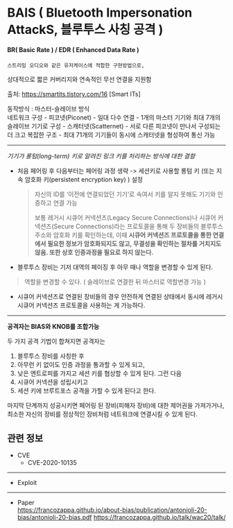 # BAIS ( Bluetooth Impersonation AttackS, 블루투스 사칭 공격 )
#### BR( Basic Rate ) / EDR ( Enhanced Data Rate )
	
	스트리밍 오디오와 같은 유저케이스에 적합한 구현방법으로,   
상대적으로 짧은 커버리지와 연속적인 무선 연결을 지원함

출처: https://smartits.tistory.com/16 [Smart ITs]

동작방식 : 마스터-슬레이브 방식   
네트워크 구성
	- 피코넷(Piconet)
		- 일대 다수 연결
		- 1개의 마스터 기기와 최대 7개의 슬레이브 기기로 구성
	- 스캐터넷(Scatternet)
		- 서로 다른 피코넷이 만나서 구성되는 더 크고 복잡한 구조
		- 최대 71개의 기기들이 동시에 스캐터넷을 형성하여 통신 가능
***
*기기가 롱텀(long-term) 키로 알려진 링크 키를 처리하는 방식에 대한 결함*

- 처음 페어링 후 다음부터는 페어링 과정 생략 -> 세션키로 사용할 롱텀 키 (또는 지속 암호화 키(persistent encryption key) ) 설정
	> 자신의 ID를 ‘이전에 연결되었던 기기‘로 속여서 키를 알지 못해도 기기와 인증하고 연결 가능 
   	> 
	> 보통 레거시 시큐어 커넥션즈(Legacy Secure Connections)나 시큐어 커넥션즈(Secure Connections)라는 프로토콜을 통해 두 장비들의 블루투스 주소와 암호화 키를 확인하는데, 
이때 **시큐어 커넥션즈 프로토콜을 통한 연결에서 필요한 정보가 암호화되지도 않고, 무결성을 확인하는 절차를 거치지도 않음. 또한 상호 인증과정을 필요로 하지 않는다.**
   
- 블루투스 장비는 기저 대역의 페이징 후 아무 때나 역할을 변경할 수 있게 된다.
> 역할을 변경할 수 있다. 
> ( 슬레이브로 연결한 뒤 마스터로 역할변경 가능 )
- 시큐어 커넥션즈로 연결된 장비들의 경우 안전하게 연결된 상태에서 동시에 레거시 시큐어 커넥션즈 프로토콜을 사용하는 게 가능하다.
***
   	
**공격자는 BIAS와 KNOB를 조합가능**   
   
두 가지 공격 기법이 합쳐지면 공격자는   
1. 블루투스 장비를 사칭한 후 
2. 아무런 키 없이도 인증 과정을 통과할 수 있게 되고, 
3. 낮은 엔트로피를 가지고 세션 키를 협상할 수 있게 된다. 그런 다음
4. 시큐어 커넥션을 성립시키고 
5. 세션 키에 브루트포스 공격을 가할 수 있게 된다고 한다.   
   
마지막 단계까지 성공시키면 페어링 된 장비(피해자 장비)에 대한 제어권을 가져가거나, 최소한 자신의 장비를 정상적인 장비처럼 네트워크에 연결시킬 수 있게 된다.
## 관련 정보
- CVE
	- CVE-2020-10135
***
- Exploit
***
- Paper   
https://francozappa.github.io/about-bias/publication/antonioli-20-bias/antonioli-20-bias.pdf https://francozappa.github.io/talk/wac20/talk/ 
